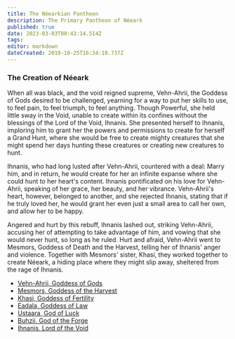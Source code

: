 ```yaml
---
title: The Néearkian Pantheon
description: The Primary Pantheon of Néeark
published: true
date: 2023-03-03T00:43:14.514Z
tags: 
editor: markdown
dateCreated: 2019-10-25T16:34:10.737Z
---
```


### The Creation of Néeark
When all was black, and the void reigned supreme, Vehn-Ahrii, the Goddess of Gods desired to be challenged, yearning for a way to put her skills to use, to feel pain, to feel triumph, to feel anything. Though Powerful, she held little sway in the Void, unable to create within its confines without the blessings of the Lord of the Void, Ihnanis. She presented herself to Ihnanis, imploring him to grant her the powers and permissions to create for herself a Grand Hunt, where she would be free to create mighty creatures that she might spend her days hunting these creatures or creating new creatures to hunt.

Ihnanis, who had long lusted after Vehn-Ahrii, countered with a deal: Marry him, and in return, he would create for her an infinite expanse where she could hunt to her heart's content. Ihnanis pontificated on his love for Vehn-Ahrii, speaking of her grace, her beauty, and her vibrance. Vehn-Ahrii's heart, however, belonged to another, and she rejected Ihnanis, stating that if he truly loved her, he would grant her even just a small area to call her own, and allow her to be happy.

Angered and hurt by this rebuff, Ihnanis lashed out, striking Vehn-Ahrii, accusing her of attempting to take advantage of him, and vowing that she would never hunt, so long as he ruled. Hurt and afraid, Vehn-Ahrii went to Mesmors, Goddess of Death and the Harvest, telling her of Ihnanis' anger and violence. Together with Mesmors' sister, Khasi, they worked together to create Néeark, a hiding place where they might slip away, sheltered from the rage of Ihnanis.

* [Vehn-Ahrii, Goddess of Gods](/religions/pantheon/vehn-ahrii)
* [Mesmors, Goddess of the Harvest](/religions/pantheon/mesmors)
* [Khasi, Goddess of Fertility](/religions/pantheon/khasi)
* [Eadala, Goddess of Law](/religions/pantheon/eadala)
* [Ustaara, God of Luck](/religions/pantheon/ustaara)
* [Buhzii, God of the Forge](/religions/pantheon/buhzii)
* [Ihnanis, Lord of the Void](/religions/pantheon/ihnanis)